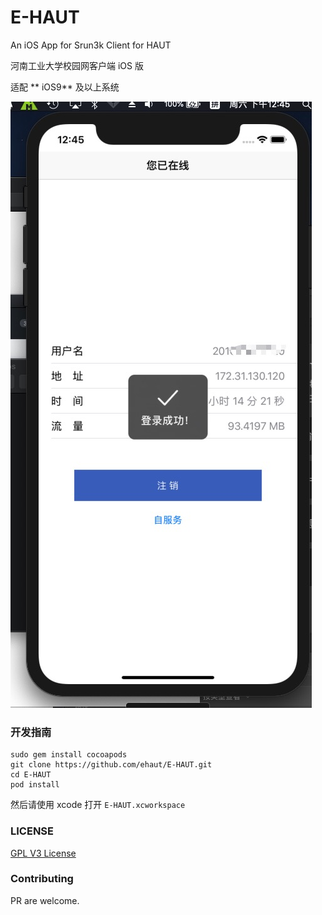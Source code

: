 # E-HAUT
An iOS App for Srun3k Client for HAUT 

河南工业大学校园网客户端 iOS 版

适配 ** iOS9** 及以上系统

![DEMO](demo.png)

### 开发指南

```
sudo gem install cocoapods
git clone https://github.com/ehaut/E-HAUT.git
cd E-HAUT
pod install
```
然后请使用 xcode 打开 `E-HAUT.xcworkspace`

 ### LICENSE
 
 [GPL V3 License](LICENSE)

 
 ### Contributing
 
 PR are welcome.
